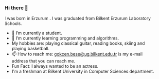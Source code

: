 ### Hi there 👋
I was born in Erzurum .
I was graduated from Bilkent Erzurum Laboratory Schools.
- 🔭 I’m currently a student.
- 🌱 I’m currently learning programming and algorithms.
- My hobbies are: playing classical guitar, reading books, skiing and playing basketball.
- 📫 How to reach me: gokcen.bese@ug.bilkent.edu.tr is my e-mail address that you can reach me.
- Fun Fact: I always wanted to be an actress.
- I'm a freshman at Bilkent University in Computer Sciences department.
